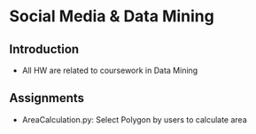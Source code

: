 # Social Media & Data Mining

## Introduction
* All HW are related to coursework in Data Mining

## Assignments
* AreaCalculation.py: Select Polygon by users to calculate area
